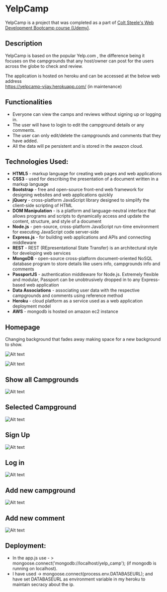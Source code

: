 # YelpCamp
YelpCamp is a project that was completed as a part of [Colt Steele's Web Development Bootcamp course (Udemy)](https://www.udemy.com/the-web-developer-bootcamp/learn/v4/overview).

## Description
YelpCamp is based on the popular Yelp.com , the difference being it focuses on the campgrounds that any host/owner can post for the users across the globe to check and review.

The application is hosted on heroku and can be accessed at the below web address  
https://yelpcamp-vijay.herokuapp.com/    (in maintenance)

## Functionalities
- Everyone can view the camps and reviews without signing up or logging in.
- The user will have to login to edit the campground details or any comments.
- The user can only edit/delete the campgrounds and comments that they have added.
- All the data will pe persistent and is stored in the awazon cloud.

## Technologies Used:

- **HTML5**  - markup language for creating web pages and web applications  
- **CSS3**   - used for describing the presentation of a document written in a markup language  
- **Bootstrap** - free and open-source front-end web framework for designing websites and web applications quickly  
- **jQuery** - cross-platform JavaScript library designed to simplify the client-side scripting of HTML  
- **DOM Manipulation** - is a platform and language-neutral interface that allows programs and scripts to dynamically access and update the content, structure, and style of a document  
- **Node.js** - pen-source, cross-platform JavaScript run-time environment for executing JavaScript code server-side  
- **Express.js** - for building web applications and APIs and connecting middleware  
- **REST** - REST (REpresentational State Transfer) is an architectural style for developing web services  
- **MongoDB** - open-source cross-platform document-oriented NoSQL database program to store details like users info, campgrounds info and comments  
- **PassportJS** - authentication middleware for Node.js. Extremely flexible and modular, Passport can be unobtrusively dropped in to any Express-based web application  
- **Data Associations** - associating user data with the respective campgrounds and comments using reference method  
- **Heroku** - cloud platform as a service used as a web application deployment model  
- **AWS** - mongodb is hosted on amazon ec2 instance  


## Homepage
Changing background that fades away making space for a new background to show.

![Alt text](images/homepage1.png?raw=true)  

![Alt text](images/homepage2.png?raw=true)  

## Show all Campgrounds
![Alt text](images/campgrounds.png?raw=true) 

## Selected Campground
![Alt text](images/selected_campground.png?raw=true)  

## Sign Up
![Alt text](images/signup.png?raw=true)  

## Log in
![Alt text](images/login.png?raw=true)  

## Add new campground
![Alt text](images/addnewcampground.png?raw=true)  

## Add new comment
![Alt text](images/addnewcomment.png?raw=true)  


## Deployment:

- In the app.js use - > mongoose.connect('mongodb://localhost/yelp_camp'); (if mongodb is running on localhost).  
- I have used -> mongoose.connect(process.env.DATABASEURL); and have set DATABASEURL as environment variable in my heroku to maintain secracy about the ip.  



 




